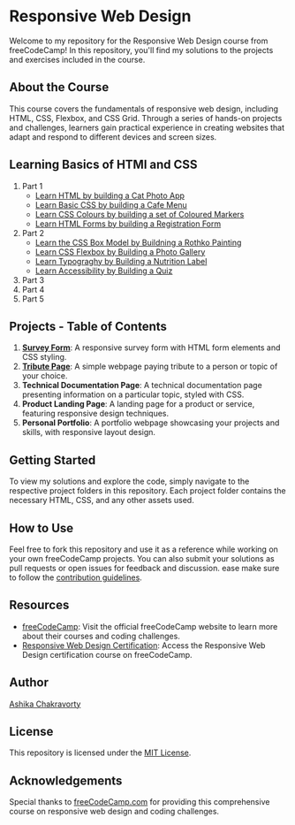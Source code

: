# Responsive Web Design

Welcome to my repository for the Responsive Web Design course from freeCodeCamp! In this repository, you'll find my solutions to the projects and exercises included in the course. 

## About the Course

This course covers the fundamentals of responsive web design, including HTML, CSS, Flexbox, and CSS Grid. Through a series of hands-on projects and challenges, learners gain practical experience in creating websites that adapt and respond to different devices and screen sizes.

## Learning Basics of HTMl and CSS
1. Part 1
   * [Learn HTML by building a Cat Photo App](Part-1/CatPhotoApp)
   * [Learn Basic CSS by building a Cafe Menu](Part-1/CafeMenu)
   * [Learn CSS Colours by building a set of Coloured Markers](Part-1/ColoredMarkers)
   * [Learn HTML Forms by building a Registration  Form](Part-1/RegistrationForm)
2. Part 2
   * [Learn the CSS Box Model by Buildning a Rothko Painting](Part-2/RothkoPainting)
   * [Learn CSS Flexbox by Building a Photo Gallery](Part-2/FlexBoxPhotoGallery)
   * [Learn Typograghy by Building a Nutrition Label](Part-2/NutritionLabel)
   * [Learn Accessibility by Building a Quiz](Part-2/AccessibilityQuiz)
4. Part 3
5. Part 4
6. Part 5

## Projects - Table of Contents

1. [**Survey Form**](Projects/SurveyForm): A responsive survey form with HTML form elements and CSS styling.
2. [**Tribute Page**](Projects/TributePage): A simple webpage paying tribute to a person or topic of your choice.
3. **Technical Documentation Page**: A technical documentation page presenting information on a particular topic, styled with CSS.
4. **Product Landing Page**: A landing page for a product or service, featuring responsive design techniques.
5. **Personal Portfolio**: A portfolio webpage showcasing your projects and skills, with responsive layout design.

## Getting Started

To view my solutions and explore the code, simply navigate to the respective project folders in this repository. Each project folder contains the necessary HTML, CSS, and any other assets used.

## How to Use

Feel free to fork this repository and use it as a reference while working on your own freeCodeCamp projects. You can also submit your solutions as pull requests or open issues for feedback and discussion. ease make sure to follow the [contribution guidelines](CONTRIBUTING.md).

## Resources

- [freeCodeCamp](https://www.freecodecamp.org/): Visit the official freeCodeCamp website to learn more about their courses and coding challenges.
- [Responsive Web Design Certification](https://www.freecodecamp.org/learn/2022/responsive-web-design): Access the Responsive Web Design certification course on freeCodeCamp.

## Author

[Ashika Chakravorty](https://github.com/achakravorty)

## License

This repository is licensed under the [MIT License](LICENSE).

## Acknowledgements

Special thanks to [freeCodeCamp.com](https://www.freecodecamp.org/) for providing this comprehensive course on responsive web design and coding challenges.
